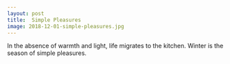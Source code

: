```yaml
---
layout: post
title:  Simple Pleasures
image: 2018-12-01-simple-pleasures.jpg
---
```


In the absence of warmth and light, life migrates to the kitchen. Winter is the
season of simple pleasures.
